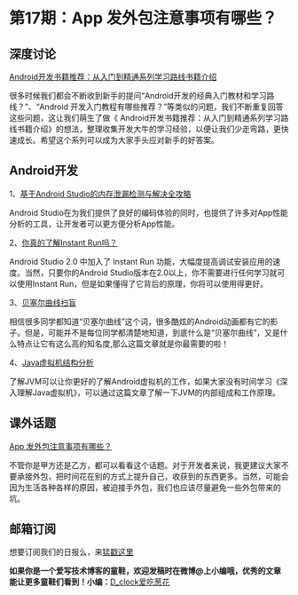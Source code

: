 # 第17期：App 发外包注意事项有哪些？

## 深度讨论

[Android开发书籍推荐：从入门到精通系列学习路线书籍介绍](http://diycode.cc/wiki/androidbook)

很多时候我们都会不断收到新手的提问“Android开发的经典入门教材和学习路线？”、“Android 开发入门教程有哪些推荐？”等类似的问题，我们不断重复回答这些问题，这让我们萌生了做《 Android开发书籍推荐：从入门到精通系列学习路线书籍介绍》的想法，整理收集开发大牛的学习经验，以便让我们少走弯路，更快速成长。希望这个系列可以成为大家手头应对新手的好答案。

## Android开发

1、[基于Android Studio的内存泄漏检测与解决全攻略](http://mp.weixin.qq.com/s?__biz=MzAxMzYyNDkyNA==&mid=2651332083&idx=1&sn=d5a1b24736d6f14ff24dfecf15e397a9&scene=0#wechat_redirect)

Android Studio在为我们提供了良好的编码体验的同时，也提供了许多对App性能分析的工具，让开发者可以更方便分析App性能。

2、[你真的了解Instant Run吗？](http://mp.weixin.qq.com/s?__biz=MzA5MzI3NjE2MA==&mid=2650236001&idx=1&sn=f2ac9a45ebe0d59fa11d9599ad7cca50&scene=1&srcid=0531FeHOeE9jFfhPgH1AnA7Q#wechat_redirect)

Android Studio 2.0 中加入了 Instant Run 功能，大幅度提高调试安装应用的速度。当然，只要你的Android Studio版本在2.0以上，你不需要进行任何学习就可以使用Instant Run，但是如果懂得了它背后的原理，你将可以使用得更好。

3、[贝塞尔曲线扫盲](http://www.html-js.com/article/1628)

相信很多同学都知道“贝塞尔曲线”这个词，很多酷炫的Android动画都有它的影子。但是，可能并不是每位同学都清楚地知道，到底什么是“贝塞尔曲线”，又是什么特点让它有这么高的知名度,那么这篇文章就是你最需要的啦！

4、[Java虚拟机结构分析](http://blog.csdn.net/u013256816/article/details/51484031)

了解JVM可以让你更好的了解Android虚拟机的工作，如果大家没有时间学习《深入理解Java虚拟机》，可以通过这篇文章了解一下JVM的内部组成和工作原理。


## 课外话题

[App 发外包注意事项有哪些？](https://www.zhihu.com/question/21453934)

不管你是甲方还是乙方，都可以看看这个话题。对于开发者来说，我更建议大家不要承接外包，把时间花在别的方式上提升自己，收获到的东西更多。当然，可能会因为生活各种各样的原因，被迫接手外包，我们也应该尽量避免一些外包带来的坑。


## 邮箱订阅

想要订阅我们的日报么，来[猛戳这里](http://list.qq.com/cgi-bin/qf_invite?id=d469993d2c888e971c0fbb2309c4d84256968386b126b967)

**如果你是一个爱写技术博客的童鞋，欢迎发稿时在微博@上小编哦，优秀的文章能让更多童鞋们看到！小编：**[D_clock爱吃葱花](http://weibo.com/2480694892/profile?rightmod=1&wvr=6&mod=personinfo&is_all=1)
